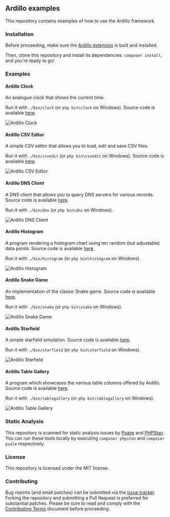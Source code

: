 ## Ardillo examples

This repository contains examples of how to use the Ardillo framework.

### Installation

Before proceeding, make sure the [Ardillo extension](https://github.com/ardillo-php/ext) is built and installed.

Then, clone this repository and install its dependencies: `composer install`, and you're ready to go!

### Examples

#### Ardillo Clock

An analogue clock that shows the current time.

Run it with `./bin/clock` (or `php bin\clock` on Windows). Source code is available [here](src/Clock).

<img loading="lazy" src="https://raw.github.com/ardillo-php/examples/master/shots/ardillo-clock-combo.png" alt="Ardillo Clock" class="width-full">

#### Ardillo CSV Editor

A simple CSV editor that allows you to load, edit and save CSV files.

Run it with `./bin/csvedit` (or `php bin\csvedit` on Windows). Source code is available [here](src/CsvEdit).

<img loading="lazy" src="https://raw.github.com/ardillo-php/examples/master/shots/ardillo-csvedit-combo.gif" alt="Ardillo CSV Editor" class="width-full">

#### Ardillo DNS Client

A DNS client that allows you to query DNS servers for various records. Source code is available [here](src/Dns).

Run it with `./bin/dns` (or `php bin\dns` on Windows).

<img loading="lazy" src="https://raw.github.com/ardillo-php/examples/master/shots/ardillo-dns-combo.gif" alt="Ardillo DNS Client" class="width-full">

#### Ardillo Histogram

A program rendering a histogram chart using ten random (but adjustable) data points. Source code is available [here](src/Histogram).

Run it with `./bin/histogram` (or `php bin\histogram` on Windows).

<img loading="lazy" src="https://raw.github.com/ardillo-php/examples/master/shots/ardillo-histogram-combo.gif" alt="Ardillo Histogram" class="width-full">

#### Ardillo Snake Game

An implementation of the classic Snake game. Source code is available [here](src/Snake).

Run it with `./bin/snake` (or `php bin\snake` on Windows).

<img loading="lazy" src="https://raw.github.com/ardillo-php/examples/master/shots/ardillo-snake-combo.png" alt="Ardillo Snake Game" class="width-full">

#### Ardillo Starfield

A simple starfield simulation. Source code is available [here](src/Starfield).

Run it with `./bin/starfield` (or `php bin\starfield` on Windows).

<img loading="lazy" src="https://raw.github.com/ardillo-php/examples/master/shots/ardillo-starfield-combo.png" alt="Ardillo Starfield" class="width-full">

#### Ardillo Table Gallery

A program which showcases the various table columns offered by Ardillo. Source code is available [here](src/TableGallery).

Run it with `./bin/tablegallery` (or `php bin\tablegallery` on Windows).

<img loading="lazy" src="https://raw.github.com/ardillo-php/examples/master/shots/ardillo-tablegallery-combo.gif" alt="Ardillo Table Gallery" class="width-full">

### Static Analysis

This repository is scanned for static analysis issues by [Psalm](https://psalm.dev) and [PHPStan](https://phpstan.org). You can run these tools locally by executing `composer phpstan` and `composer psalm` respectively.

### License

This repository is licensed under the MIT license.

### Contributing

Bug reports (and small patches) can be submitted via the [issue tracker](https://github.com/ardillo-php/examples/issues). Forking the repository and submitting a Pull Request is preferred for substantial patches. Please be sure to read and comply with the [Contributing Terms](CONTRIBUTING.md) document before proceeding.
